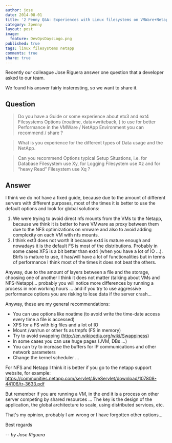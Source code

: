 ```yaml
---
author: jose
date: 2014-08-01
title: '2 Penny Q&A: Experiences with Linux filesystems on VMWare+Netapp'
category: 2penny
layout: post
image: 
  feature: DevOpsDaysLogo.png
published: true
tags: linux filesystems netapp
comments: true
share: true
---
```


Recently our colleague Jose Riguera answer one question that a developer asked to our team. 

We found his answer fairly insteresting, so we want to share it.

Question
--------

> Do you have a Guide or some experience about etx3 and ext4 Filesystems Options (noatime, data=writeback, ) to use for better Performance in the VMWare / NetApp Environment you can recommend / share ? 

> What is you experience for the different types of Data usage and the NetApp. 

> Can you recommend Options typical Setup Situations, i.e. for Database  Filesystem use Xy, for Logging Filesystem use Xz and for “heavy Read” Filesystem use Xq ?

Answer
---------------------------------------------------

I think we do not have a fixed guide, because due to the amount of different servers with different purposes, most of the times it is better to use the default options and look for global solutions:

 1. We were trying to avoid direct nfs mounts from the VMs to the Netapp, because we think it is better to have VMware as proxy between them due to the NFS optimizations on vmware and  also to avoid adding complexity on each VM with nfs mounts.
 2. I think ext3 does not worth it because ext4 is mature enough and nowadays it is the default FS is most of the distributions. Probably in some cases XFS is a bit better than ext4 (when you have a lot of IO ...). Btrfs is mature to use, it has/will have a lot of functionalities but in terms of performance I think most of the times it does not beat the others.

Anyway, due to the amount of layers between a file and the storage, choosing one of another I think it does not matter (talking about VMs and NFS-Netapp)... probably you will notice more differences by running a process in non working hours ... and if you try to use aggressive performance options you are risking to lose data if the server crash...

Anyway, these are my general recommendations:

 * You can use options like noatime (to avoid write the time-date access every time a file is accessed)
 * XFS for a FS with big files and a lot of IO
 * Mount /var/run or other fs as tmpfs (FS in memory)
 * Try to avoid swapping (http://en.wikipedia.org/wiki/Swappiness)
 * In some cases you can use huge pages  (JVM, DBs ...)
 * You can try to increase the buffers for IP communications and other network parameters
 * Change the kernel scheduler ...

For NFS and Netapp I think it is better if you go to the netapp support website, for example: https://communities.netapp.com/servlet/JiveServlet/download/107808-44106/tr-3633.pdf

But remember if you are running a VM, in the end it is a process on other server competing by shared resources ...
The key is the design of the application, the global architecture to scale, using distributed services, etc.

That's my opinion, probably I am wrong or I have forgotten other options...

Best regards

*-- by Jose Riguera*

